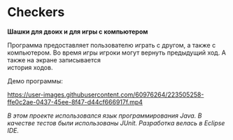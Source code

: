 # Checkers

**Шашки для двоих и для игры с компьютером**

  Программа предоставляет пользователю играть с другом, а также с компьютером. 
Во время игры игроки могут вернуть предыдущий ход. А также на экране записывается  
история ходов. 

  Демо программы:

https://user-images.githubusercontent.com/60976264/223505258-ffe0c2ae-0437-45ee-8f47-d44cf666917f.mp4

  *В этом проекте использовался язык программирования Java. В качестве тестов были использованы JUnit. 
Разработка велась в Eclipse IDE.*
